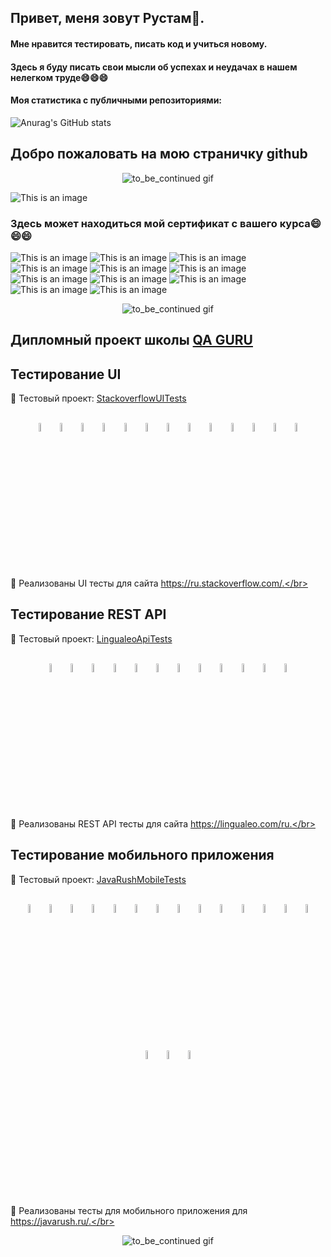 ## Привет, меня зовут Рустам👋.

#### Мне нравится тестировать, писать код и учиться новому.
#### Здесь я буду писать свои мысли об успехах и неудачах в нашем нелегком труде😄😄😄


#### Моя статистика с публичными репозиториями:

![Anurag's GitHub stats](https://github-readme-stats.vercel.app/api?username=Rustamw888&show_icons=true&theme=tokyonight)

## Добро пожаловать на мою страничку github
<p align="center">
  <img title="to_be_continued gif" src="images/gif/welcome.gif">
</p>

![This is an image](https://i.imgur.com/P8Mwwkf.png)

### Здесь может находиться мой сертификат с вашего курса😄😄😄
![This is an image](/images/screenshots/QAGURUAdvancedJavaRussian.png)
![This is an image](/images/screenshots/QAGURUAdvancedJavaEnglish.png)
![This is an image](/images/screenshots/QAGURUdiplomPythonRussian.png)
![This is an image](/images/screenshots/QAGURUdiplomPythonEnglish.png)
![This is an image](/images/screenshots/QAGURUdiplomRussian.png)
![This is an image](/images/screenshots/QAGURUdiplomEnglish.png)
![This is an image](/images/screenshots/git.png)
![This is an image](/images/screenshots/java.png)
![This is an image](/images/screenshots/kotlin.png)
![This is an image](/images/screenshots/python.png)
![This is an image](/images/screenshots/manual.png)


<p align="center">
  <img title="to_be_continued gif" src="images/gif/time-travel-vanish.gif">
</p>

## Дипломный проект школы <a target="_blank" href="https://qa.guru">QA GURU</a>
## Тестирование UI
:link: Тестовый проект: <a target="_blank" href="https://github.com/Rustamw888/StackoverflowUITests">StackoverflowUITests</a></br></br>
<p align="center">
<img width="6%" title="IntelliJ IDEA" src="images/logo/Intelij_IDEA.svg">
<img width="6%" title="Java" src="images/logo/Java.svg">
<img width="6%" title="Selenide" src="images/logo/Selenide.svg">
<img width="6%" title="Selenoid" src="images/logo/Selenoid.svg">
<img width="6%" title="Allure Report" src="images/logo/Allure_Report.svg">
<img width="6%" title="Gradle" src="images/logo/Gradle.svg">
<img width="6%" title="JUnit5" src="images/logo/JUnit5.svg">
<img width="6%" title="GitHub" src="images/logo/GitHub.svg">
<img width="6%" title="Jenkins" src="images/logo/Jenkins.svg">
<img width="6%" title="AllureTestOps" src="images/logo/AllureTestOps.svg">
<img width="6%" title="Git" src="images/logo/Git.svg">
<img width="6%" title="Jira" src="images/logo/Jira.svg">
<img width="6%" title="Telegram" src="images/logo/Telegram.svg">
</p>

:rocket: Реализованы UI тесты для сайта https://ru.stackoverflow.com/.</br></br>

## Тестирование REST API
:link: Тестовый проект: <a target="_blank" href="https://github.com/Rustamw888/LingualeoApiTests">LingualeoApiTests</a></br></br>
<p align="center">
<img width="6%" title="IntelliJ IDEA" src="images/logo/Intelij_IDEA.svg">
<img width="6%" title="Java" src="images/logo/Java.svg">
<img width="6%" title="Allure Report" src="images/logo/Allure_Report.svg">
<img width="6%" title="Gradle" src="images/logo/Gradle.svg">
<img width="6%" title="JUnit5" src="images/logo/JUnit5.svg">
<img width="6%" title="GitHub" src="images/logo/GitHub.svg">
<img width="6%" title="Jenkins" src="images/logo/Jenkins.svg">
<img width="6%" title="AllureTestOps" src="images/logo/AllureTestOps.svg">
<img width="6%" title="Git" src="images/logo/Git.svg">
<img width="6%" title="RestAssured" src="images/logo/RestAssured.svg">
<img width="6%" title="Jira" src="images/logo/Jira.svg">
<img width="6%" title="Telegram" src="images/logo/Telegram.svg">
</p>

:rocket: Реализованы REST API тесты для сайта https://lingualeo.com/ru.</br></br>

## Тестирование мобильного приложения
:link: Тестовый проект: <a target="_blank" href="https://github.com/Rustamw888/JavaRushMobileTests">JavaRushMobileTests</a></br></br>
<p align="center">
<img width="6%" title="IntelliJ IDEA" src="images/logo/Intelij_IDEA.svg">
<img width="6%" title="Java" src="images/logo/Java.svg">
<img width="6%" title="Selenide" src="images/logo/Selenide.svg">
<img width="6%" title="Gradle" src="images/logo/Gradle.svg">
<img width="6%" title="JUnit5" src="images/logo/JUnit5.svg">
<img width="6%" title="Android Studio" src="images/logo/android-studio.svg">
<img width="6%" title="Appium" src="images/logo/appium.svg">
<img width="6%" title="BrowserStack" src="images/logo/browserstack.svg">
<img width="6%" title="Selenoid" src="images/logo/Selenoid.svg">
<img width="6%" title="Allure Report" src="images/logo/Allure_Report.svg">
<img width="6%" title="GitHub" src="images/logo/GitHub.svg">
<img width="6%" title="Jenkins" src="images/logo/Jenkins.svg">
<img width="6%" title="AllureTestOps" src="images/logo/AllureTestOps.svg">
<img width="6%" title="Git" src="images/logo/Git.svg">
<img width="6%" title="RestAssured" src="images/logo/RestAssured.svg">
<img width="6%" title="Jira" src="images/logo/Jira.svg">
<img width="6%" title="Telegram" src="images/logo/Telegram.svg">
</p>

:rocket: Реализованы тесты для мобильного приложения для https://javarush.ru/.</br></br>

<p align="center">
  <img title="to_be_continued gif" src="images/gif/to_be_continued.gif">
</p>
